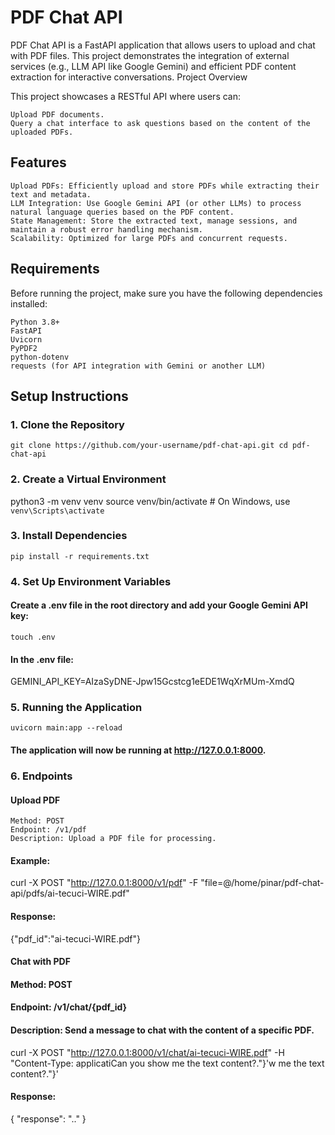 # PDF Chat API

PDF Chat API is a FastAPI application that allows users to upload and chat with PDF files. This project demonstrates the integration of external services (e.g., LLM API like Google Gemini) and efficient PDF content extraction for interactive conversations.
Project Overview

This project showcases a RESTful API where users can:

    Upload PDF documents.
    Query a chat interface to ask questions based on the content of the uploaded PDFs.

## Features

    Upload PDFs: Efficiently upload and store PDFs while extracting their text and metadata.
    LLM Integration: Use Google Gemini API (or other LLMs) to process natural language queries based on the PDF content.
    State Management: Store the extracted text, manage sessions, and maintain a robust error handling mechanism.
    Scalability: Optimized for large PDFs and concurrent requests.

## Requirements

Before running the project, make sure you have the following dependencies installed:

    Python 3.8+
    FastAPI
    Uvicorn
    PyPDF2
    python-dotenv
    requests (for API integration with Gemini or another LLM)

## Setup Instructions
### 1. Clone the Repository
`git clone https://github.com/your-username/pdf-chat-api.git
cd pdf-chat-api`
### 2. Create a Virtual Environment
python3 -m venv venv
source venv/bin/activate   # On Windows, use `venv\Scripts\activate`
### 3. Install Dependencies
`pip install -r requirements.txt`
### 4. Set Up Environment Variables
#### Create a .env file in the root directory and add your Google Gemini API key:
`touch .env`
#### In the .env file:
GEMINI_API_KEY=AIzaSyDNE-Jpw15Gcstcg1eEDE1WqXrMUm-XmdQ
### 5. Running the Application
`uvicorn main:app --reload`
#### The application will now be running at http://127.0.0.1:8000.
### 6. Endpoints
#### Upload PDF

    Method: POST   
    Endpoint: /v1/pdf    
    Description: Upload a PDF file for processing.  
#### Example:
curl -X POST "http://127.0.0.1:8000/v1/pdf" -F "file=@/home/pinar/pdf-chat-api/pdfs/ai-tecuci-WIRE.pdf"
#### Response:
{"pdf_id":"ai-tecuci-WIRE.pdf"}  
#### Chat with PDF  
#### Method: POST  
#### Endpoint: /v1/chat/{pdf_id}  
#### Description: Send a message to chat with the content of a specific PDF.  
curl -X POST "http://127.0.0.1:8000/v1/chat/ai-tecuci-WIRE.pdf" -H "Content-Type: applicatiCan you show me the text content?."}'w me the text content?."}'  
#### Response:
{
  "response": ".."
}
